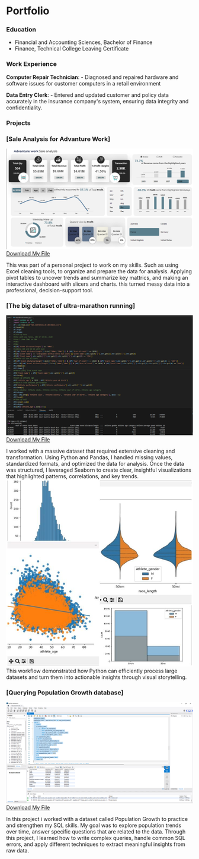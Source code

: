 # Portfolio

### Education
- Financial and Accounting Sciences, Bachelor of Finance
- Finance, Technical College Leaving Certificate

### Work Experience
**Computer Repair Technician**: - Diagnosed and repaired hardware and software issues for customer computers in a retail environment

**Data Entry Clerk**: - Entered and updated customer and policy data accurately in the insurance company's system, ensuring data integrity and confidentiality. 

### Projects
### [Sale Analysis for Advanture Work]
![image img](/Images/ExcelDashboard.png)
[Download My File](/MyProjects/AdvantureWorkSaleAnalysis.xlsx)

This was part of a personal project to work on my skills. Such as using Excel cleaning tools, to organize and prepare the data for analysis. Applying pivot tables to uncover trends and summarize key mattrics, and making an interactive dashboard with slicers and charts. this turned messy data into a professional, decision-support tool.

### [The big dataset of ultra-marathon running]
![image alt](/Images/Python.png)
[Download My File](/MyProjects/UltraMarathonRunning.py)

I worked with a massive dataset that required extensive cleaning and transformation. Using Python and Pandas, I handled missing values, standardized formats, and optimized the data for analysis. Once the data was structured, I leveraged Seaborn to create clear, insightful visualizations that highlighted patterns, correlations, and key trends.
![image alt](/Images/AllCharts.jpg) This workflow demonstrated how Python can efficiently process large datasets and turn them into actionable insights through visual storytelling.

### [Querying Population Growth database]
![image alt](/Images/MySql.png)
[Download My File](/MyProjects/PopulationGrowth.sql)

In this project i worked with a dataset called Population Growth to practice and strengthen my SQL skills. My goal was to explore population trends over time, answer specific questions that are related to the data. Through this project, I learned how to write complex queries, handle common SQL errors, and apply different techniques to extract meaningful insights from raw data.




